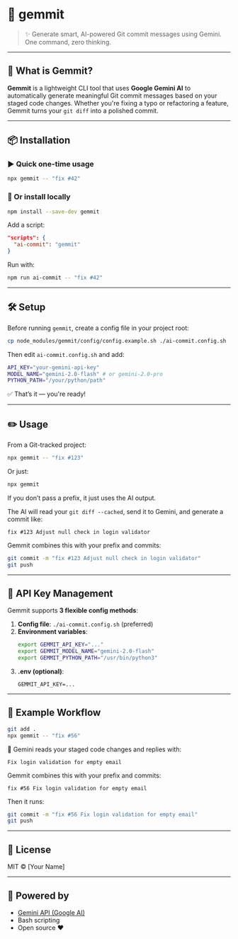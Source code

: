 # 🧠 gemmit

> ✨ Generate smart, AI-powered Git commit messages using Gemini. One command, zero thinking.

---

## 🚀 What is Gemmit?

**Gemmit** is a lightweight CLI tool that uses **Google Gemini AI** to automatically generate meaningful Git commit messages based on your staged code changes. Whether you're fixing a typo or refactoring a feature, Gemmit turns your `git diff` into a polished commit.

---

## 📦 Installation

### ▶️ Quick one-time usage
```bash
npx gemmit -- "fix #42"
```

### 📌 Or install locally
```bash
npm install --save-dev gemmit
```

Add a script:
```json
"scripts": {
  "ai-commit": "gemmit"
}
```

Run with:
```bash
npm run ai-commit -- "fix #42"
```

---

## 🛠 Setup

Before running `gemmit`, create a config file in your project root:

```bash
cp node_modules/gemmit/config/config.example.sh ./ai-commit.config.sh
```

Then edit `ai-commit.config.sh` and add:

```bash
API_KEY="your-gemini-api-key"
MODEL_NAME="gemini-2.0-flash" # or gemini-2.0-pro
PYTHON_PATH="/your/python/path"
```

✅ That’s it — you're ready!

---

## ✏️ Usage

From a Git-tracked project:

```bash
npx gemmit -- "fix #123"
```

Or just:

```bash
npx gemmit
```

If you don’t pass a prefix, it just uses the AI output.

The AI will read your `git diff --cached`, send it to Gemini, and generate a commit like:

```
fix #123 Adjust null check in login validator
```

Gemmit combines this with your prefix and commits:
```bash
git commit -m "fix #123 Adjust null check in login validator"
git push
```

---

## 🔐 API Key Management

Gemmit supports **3 flexible config methods**:

1. **Config file**: `./ai-commit.config.sh` (preferred)
2. **Environment variables**:
   ```bash
   export GEMMIT_API_KEY="..."
   export GEMMIT_MODEL_NAME="gemini-2.0-flash"
   export GEMMIT_PYTHON_PATH="/usr/bin/python3"
   ```
3. **.env (optional)**:
   ```env
   GEMMIT_API_KEY=...
   ```

---

## 🧪 Example Workflow

```bash
git add .
npx gemmit -- "fix #56"
```

💬 Gemini reads your staged code changes and replies with:
```
Fix login validation for empty email
```

Gemmit combines this with your prefix and commits:
```
fix #56 Fix login validation for empty email
```

Then it runs:
```bash
git commit -m "fix #56 Fix login validation for empty email"
git push
```

---

## 📄 License

MIT © [Your Name]

---

## 🧠 Powered by

- [Gemini API (Google AI)](https://ai.google.dev/)
- Bash scripting
- Open source ❤️
